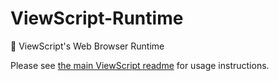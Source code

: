 # ViewScript-Runtime

🏃 ViewScript's Web Browser Runtime

Please see [the main ViewScript readme](https://github.com/alexyuly/ViewScript) for usage instructions.
